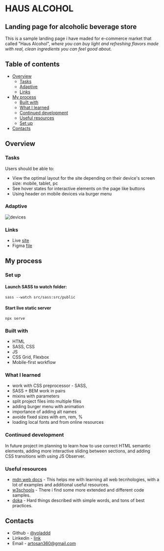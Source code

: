 # HAUS ALCOHOL

## Landing page for alcoholic beverage store

This is a sample landing page i have maded for e-commerce market that called "Haus Alcohol", _where you can buy light and refreshing flavors made with real, clean ingredients you can feel good about._

## Table of contents

- [Overview](#overview)
  - [Tasks](#tasks)
  - [Adaptive](#adaptive)
  - [Links](#links)
- [My process](#my-process)
  - [Built with](#built-with)
  - [What I learned](#what-i-learned)
  - [Continued development](#continued-development)
  - [Useful resources](#useful-resources)
  - [Set up](#set-up)
- [Contacts](#contact)

## Overview

### Tasks

Users should be able to:

- View the optimal layout for the site depending on their device's screen size: mobile, tablet, pc
- See hover states for interactive elements on the page like buttons
- Using header on mobile devices via burger menu

### Adaptive

![devices](./overview/devices.png)

### Links

- Live [site](https://voladdd.github.io/lgp-haus-alcohol/)
- Figma [file](https://www.figma.com/file/cS3zuwFzFcTpgVnKPwLgHh/Haus?node-id=0%3A1)

## My process

### Set up

#### Launch SASS to watch folder:

`sass --watch src/sass:src/public`

#### Start live static server

`npx serve`

### Built with

- HTML
- SASS, CSS
- JS
- CSS Grid, Flexbox
- Mobile-first workflow

### What I learned

- work with CSS preprocessor - SASS,
- SASS + BEM work in pairs
- mixins with parameters
- split project files into multiple files
- adding burger menu with animation
- importance of adding alt names
- avoide fixed sizes with em, rem, %
- loading local fonts and from online resources

### Continued development

In future project im planning to learn how to use correct HTML semantic elements, adding more interactive sliding between sections, and adding CSS transitions with using JS Observer.

### Useful resources

- [mdn web docs](https://developer.mozilla.org/) - This helps me with learning all web tecnhologies, with a lot of examples and additional useful resources.
- [w3schools](https://www.w3schools.com/) - There i find some more extended and different code samples.
- [doka](https://doka.guide/) - Hard things described with simple words, and tons of best practices.

## Contacts

- Github - [@voladdd](https://github.com/voladdd)
- Linkedin - [link](https://www.linkedin.com/in/vlad-selivanov-190725212/)
- Email - artosan360@gmail.com
